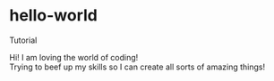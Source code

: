 # hello-world
Tutorial

Hi!  I am loving the world of coding!  
Trying to beef up my skills so I can create all sorts of amazing things!

